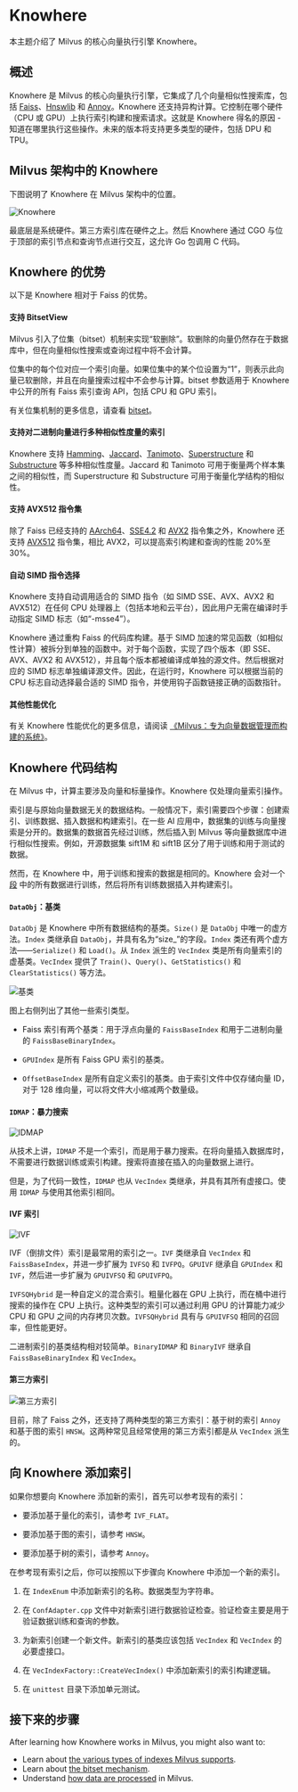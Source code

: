 


# Knowhere

本主题介绍了 Milvus 的核心向量执行引擎 Knowhere。

## 概述

Knowhere 是 Milvus 的核心向量执行引擎，它集成了几个向量相似性搜索库，包括 [Faiss](https://github.com/facebookresearch/faiss)、[Hnswlib](https://github.com/nmslib/hnswlib) 和 [Annoy](https://github.com/spotify/annoy)。Knowhere 还支持异构计算。它控制在哪个硬件（CPU 或 GPU）上执行索引构建和搜索请求。这就是 Knowhere 得名的原因 - 知道在哪里执行这些操作。未来的版本将支持更多类型的硬件，包括 DPU 和 TPU。

## Milvus 架构中的 Knowhere

下图说明了 Knowhere 在 Milvus 架构中的位置。

![Knowhere](/assets/knowhere_architecture.png "Milvus架构中的Knowhere")

最底层是系统硬件。第三方索引库在硬件之上。然后 Knowhere 通过 CGO 与位于顶部的索引节点和查询节点进行交互，这允许 Go 包调用 C 代码。

## Knowhere 的优势

以下是 Knowhere 相对于 Faiss 的优势。

#### 支持 BitsetView

Milvus 引入了位集（bitset）机制来实现“软删除”。软删除的向量仍然存在于数据库中，但在向量相似性搜索或查询过程中将不会计算。

位集中的每个位对应一个索引向量。如果位集中的某个位设置为“1”，则表示此向量已软删除，并且在向量搜索过程中不会参与计算。bitset 参数适用于 Knowhere 中公开的所有 Faiss 索引查询 API，包括 CPU 和 GPU 索引。

有关位集机制的更多信息，请查看 [bitset](/reference/bitset.md)。

#### 支持对二进制向量进行多种相似性度量的索引

Knowhere 支持 [Hamming](metric.md#Hamming-distance)、[Jaccard](metric.md#Jaccard-distance)、[Tanimoto](metric.md#Tanimoto-distance)、[Superstructure](metric.md#Superstructure) 和 [Substructure](metric.md#Substructure) 等多种相似性度量。Jaccard 和 Tanimoto 可用于衡量两个样本集之间的相似性，而 Superstructure 和 Substructure 可用于衡量化学结构的相似性。

#### 支持 AVX512 指令集

除了 Faiss 已经支持的 [AArch64](https://en.wikipedia.org/wiki/AArch64)、[SSE4.2](https://en.wikipedia.org/wiki/SSE4#SSE4.2) 和 [AVX2](https://en.wikipedia.org/wiki/Advanced_Vector_Extensions) 指令集之外，Knowhere 还支持 [AVX512](https://en.wikipedia.org/wiki/AVX-512) 指令集，相比 AVX2，可以提高索引构建和查询的性能 20%至 30%。

#### 自动 SIMD 指令选择

Knowhere 支持自动调用适合的 SIMD 指令（如 SIMD SSE、AVX、AVX2 和 AVX512）在任何 CPU 处理器上（包括本地和云平台），因此用户无需在编译时手动指定 SIMD 标志（如“-msse4”）。

Knowhere 通过重构 Faiss 的代码库构建。基于 SIMD 加速的常见函数（如相似性计算）被拆分到单独的函数中。对于每个函数，实现了四个版本（即 SSE、AVX、AVX2 和 AVX512），并且每个版本都被编译成单独的源文件。然后根据对应的 SIMD 标志单独编译源文件。因此，在运行时，Knowhere 可以根据当前的 CPU 标志自动选择最合适的 SIMD 指令，并使用钩子函数链接正确的函数指针。

#### 其他性能优化

有关 Knowhere 性能优化的更多信息，请阅读 [《Milvus：专为向量数据管理而构建的系统》](https://www.cs.purdue.edu/homes/csjgwang/pubs/SIGMOD21_Milvus.pdf)。

## Knowhere 代码结构

在 Milvus 中，计算主要涉及向量和标量操作。Knowhere 仅处理向量索引操作。

索引是与原始向量数据无关的数据结构。一般情况下，索引需要四个步骤：创建索引、训练数据、插入数据和构建索引。在一些 AI 应用中，数据集的训练与向量搜索是分开的。数据集的数据首先经过训练，然后插入到 Milvus 等向量数据库中进行相似性搜索。例如，开源数据集 sift1M 和 sift1B 区分了用于训练和用于测试的数据。

然而，在 Knowhere 中，用于训练和搜索的数据是相同的。Knowhere 会对一个 [段](https://milvus.io/blog/deep-dive-1-milvus-architecture-overview.md#Segments) 中的所有数据进行训练，然后将所有训练数据插入并构建索引。

#### `DataObj`：基类

`DataObj` 是 Knowhere 中所有数据结构的基类。`Size()` 是 `DataObj` 中唯一的虚方法。`Index` 类继承自 `DataObj`，并具有名为“size_”的字段。`Index` 类还有两个虚方法——`Serialize()` 和 `Load()`。从 `Index` 派生的 `VecIndex` 类是所有向量索引的虚基类。`VecIndex` 提供了 `Train()`、`Query()`、`GetStatistics()` 和 `ClearStatistics()` 等方法。

![基类](/assets/Knowhere_base_classes.png "Knowhere基类结构图")

图上右侧列出了其他一些索引类型。

- Faiss 索引有两个基类：用于浮点向量的 `FaissBaseIndex` 和用于二进制向量的 `FaissBaseBinaryIndex`。

- `GPUIndex` 是所有 Faiss GPU 索引的基类。

- `OffsetBaseIndex` 是所有自定义索引的基类。由于索引文件中仅存储向量 ID，对于 128 维向量，可以将文件大小缩减两个数量级。

#### `IDMAP`：暴力搜索

![IDMAP](/assets/IDMAP.png "IDMAP代码结构图")

从技术上讲，`IDMAP` 不是一个索引，而是用于暴力搜索。在将向量插入数据库时，不需要进行数据训练或索引构建。搜索将直接在插入的向量数据上进行。

但是，为了代码一致性，`IDMAP` 也从 `VecIndex` 类继承，并具有其所有虚接口。使用 `IDMAP` 与使用其他索引相同。

#### IVF 索引

![IVF](/assets/IVF.png "IVF索引代码结构图")

IVF（倒排文件）索引是最常用的索引之一。`IVF` 类继承自 `VecIndex` 和 `FaissBaseIndex`，并进一步扩展为 `IVFSQ` 和 `IVFPQ`。`GPUIVF` 继承自 `GPUIndex` 和 `IVF`，然后进一步扩展为 `GPUIVFSQ` 和 `GPUIVFPQ`。

`IVFSQHybrid` 是一种自定义的混合索引。粗量化器在 GPU 上执行，而在桶中进行搜索的操作在 CPU 上执行。这种类型的索引可以通过利用 GPU 的计算能力减少 CPU 和 GPU 之间的内存拷贝次数。`IVFSQHybrid` 具有与 `GPUIVFSQ` 相同的召回率，但性能更好。

二进制索引的基类结构相对较简单。`BinaryIDMAP` 和 `BinaryIVF` 继承自 `FaissBaseBinaryIndex` 和 `VecIndex`。

#### 第三方索引

![第三方索引](/assets/third_party_index.png "其他第三方索引的代码结构")

目前，除了 Faiss 之外，还支持了两种类型的第三方索引：基于树的索引 `Annoy` 和基于图的索引 `HNSW`。这两种常见且经常使用的第三方索引都是从 `VecIndex` 派生的。

## 向 Knowhere 添加索引





如果你想要向 Knowhere 添加新的索引，首先可以参考现有的索引：

- 要添加基于量化的索引，请参考 `IVF_FLAT`。

- 要添加基于图的索引，请参考 `HNSW`。

- 要添加基于树的索引，请参考 `Annoy`。

在参考现有索引之后，你可以按照以下步骤向 Knowhere 中添加一个新的索引。

1. 在 `IndexEnum` 中添加新索引的名称。数据类型为字符串。

2. 在 `ConfAdapter.cpp` 文件中对新索引进行数据验证检查。验证检查主要是用于验证数据训练和查询的参数。

3. 为新索引创建一个新文件。新索引的基类应该包括 `VecIndex` 和 `VecIndex` 的必要虚接口。

4. 在 `VecIndexFactory::CreateVecIndex()` 中添加新索引的索引构建逻辑。

5. 在 `unittest` 目录下添加单元测试。

## 接下来的步骤



After learning how Knowhere works in Milvus, you might also want to:

- Learn about [the various types of indexes Milvus supports](/reference/index.md).
- Learn about [the bitset mechanism](/reference/bitset.md).
- Understand [how data are processed](/reference/architecture/data_processing.md) in Milvus.

